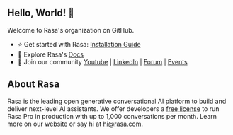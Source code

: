 ## Hello, World! 👋
Welcome to Rasa's organization on GitHub.
* ⭐️ Get started with Rasa: [Installation Guide](https://rasa.com/docs/pro/installation/overview/?utm_campaign=11072583-2025-04-Rasa-Github&utm_source=github&utm_content=get_started)
* 👀 Explore Rasa's [Docs](https://rasa.com/docs/?utm_campaign=11072583-2025-04-Rasa-Github&utm_source=github&utm_content=rasa_docs)
* 💜 Join our community [Youtube](https://www.youtube.com/@RasaHQ?utm_campaign=11072583-2025-04-Rasa-Github&utm_source=github&utm_content=rasa_youtube) | [LinkedIn](https://www.linkedin.com/company/rasa/?utm_campaign=11072583-2025-04-Rasa-Github&utm_source=github&utm_content=rasa_linkedin) | [Forum](https://forum.rasa.com/?utm_campaign=11072583-2025-04-Rasa-Github&utm_source=github&utm_content=rasa_forum) | [Events](https://rasa.com/rasa-events/?utm_campaign=11072583-2025-04-Rasa-Github&utm_source=github&utm_content=rasa_events)
## About Rasa
Rasa is the leading open generative conversational AI platform to build and deliver next-level AI assistants. We offer developers a [free license](https://rasa.com/rasa-pro-developer-edition-license-key-request/?utm_campaign=11072583-2025-04-Rasa-Github&utm_source=github&utm_content=dev_edition) to run Rasa Pro in production with up to 1,000 conversations per month. Learn more on our [website](https://rasa.com/?utm_campaign=11072583-2025-04-Rasa-Github&utm_source=github&utm_content=website) or say hi at [hi@rasa.com](mailto:hi@rasa.com).
